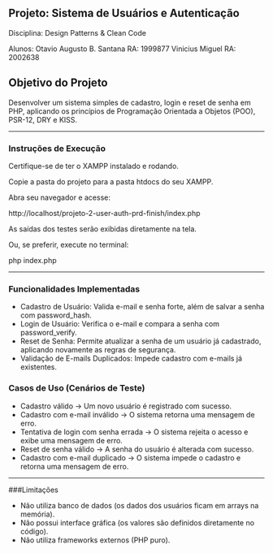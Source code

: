 ## Projeto: Sistema de Usuários e Autenticação

Disciplina: Design Patterns & Clean Code

Alunos: Otavio Augusto B. Santana RA: 1999877 Vinicius Miguel RA: 2002638

## Objetivo do Projeto

Desenvolver um sistema simples de cadastro, login e reset de senha em PHP, aplicando os princípios de Programação Orientada a Objetos (POO), PSR-12, DRY e KISS.

---

### Instruções de Execução

Certifique-se de ter o XAMPP instalado e rodando.

Copie a pasta do projeto para a pasta htdocs do seu XAMPP.

Abra seu navegador e acesse:

http://localhost/projeto-2-user-auth-prd-finish/index.php

As saídas dos testes serão exibidas diretamente na tela.

Ou, se preferir, execute no terminal:

php index.php

---

### Funcionalidades Implementadas

- Cadastro de Usuário: Valida e-mail e senha forte, além de salvar a senha com password_hash.
- Login de Usuário: Verifica o e-mail e compara a senha com password_verify.
- Reset de Senha: Permite atualizar a senha de um usuário já cadastrado, aplicando novamente as regras de segurança.
- Validação de E-mails Duplicados: Impede cadastro com e-mails já existentes.

### Casos de Uso (Cenários de Teste)

- Cadastro válido → Um novo usuário é registrado com sucesso.
- Cadastro com e-mail inválido → O sistema retorna uma mensagem de erro.
- Tentativa de login com senha errada → O sistema rejeita o acesso e exibe uma mensagem de erro.
- Reset de senha válido → A senha do usuário é alterada com sucesso.
- Cadastro com e-mail duplicado → O sistema impede o cadastro e retorna uma mensagem de erro.

---

###Limitações

- Não utiliza banco de dados (os dados dos usuários ficam em arrays na memória).
- Não possui interface gráfica (os valores são definidos diretamente no código).
- Não utiliza frameworks externos (PHP puro).
